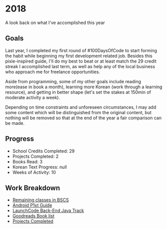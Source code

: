 # 2018
A look back on what I've accomplished this year

## Goals

Last year, I completed my first round of #100DaysOfCode to start forming the habit while beginning my first development related job. Besides this pixie-inspired guide, I'll do my best to beat or at least match the 29 credit streak I accomplished last term, as well as help any of the local business who approach me for freelance opportunities.

Aside from programming, some of my other goals include reading more(ease in book a month), learning more Korean (work through a learning resource), and getting in better shape (let's set the stakes at 150min of moderate activity a week).

Depending on time constraints and unforeseen circumstances, I may add some content which will be distinguished from the original content, but nothing will be removed so that at the end of the year a fair comparison can be made.

## Progress

- School Credits Completed: 29 
- Projects Completed: 2
- Books Read: 3
- Korean Text Progress: null
- Weeks of Activity: 10

## Work Breakdown
- [Remaining classes in BSCS](/Classes.md)
- [Android P1xt Guide](/Android.md)
- [LaunchCode Back-End Java Track](/LaunchCode.md)
- [Goodreads Book list](https://www.goodreads.com/review/list/84207402-cecilia?shelf=currently-reading)
- [Projects Completed](https://ceciliaconstantine.com)
